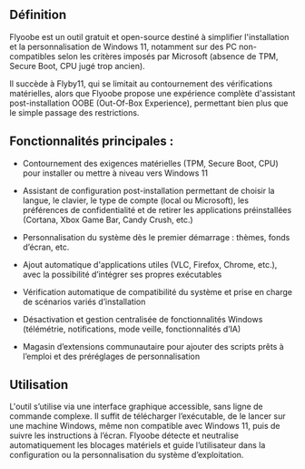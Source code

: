 ## Définition 

Flyoobe est un outil gratuit et open-source destiné à simplifier l'installation et la personnalisation de Windows 11, notamment sur 
des PC non-compatibles selon les critères imposés par Microsoft (absence de TPM, Secure Boot, CPU jugé trop ancien).  

Il succède à Flyby11, qui se limitait au contournement des vérifications matérielles, alors que Flyoobe propose une expérience complète d'assistant post-installation OOBE (Out-Of-Box Experience), permettant bien plus que le simple passage des restrictions. 

## Fonctionnalités principales :

* Contournement des exigences matérielles (TPM, Secure Boot, CPU) pour installer ou mettre à niveau vers Windows 11

* Assistant de configuration post-installation permettant de choisir la langue, le clavier, le type de compte (local ou Microsoft), les préférences de confidentialité et de retirer les applications préinstallées (Cortana, Xbox Game Bar, Candy Crush, etc.) 

* Personnalisation du système dès le premier démarrage : thèmes, fonds d’écran, etc. 

* Ajout automatique d'applications utiles (VLC, Firefox, Chrome, etc.), avec la possibilité d’intégrer ses propres exécutables 

* Vérification automatique de compatibilité du système et prise en charge de scénarios variés d’installation  

* Désactivation et gestion centralisée de fonctionnalités Windows (télémétrie, notifications, mode veille, fonctionnalités d’IA) 

* Magasin d’extensions communautaire pour ajouter des scripts prêts à l’emploi et des préréglages de personnalisation 

## Utilisation

L'outil s’utilise via une interface graphique accessible, sans ligne de commande complexe. 
Il suffit de télécharger l’exécutable, de le lancer sur une machine Windows, même non compatible avec Windows 11, puis de suivre les instructions à l’écran. 
Flyoobe détecte et neutralise automatiquement les blocages matériels et guide l’utilisateur dans la configuration ou la personnalisation 
du système d’exploitation. 

